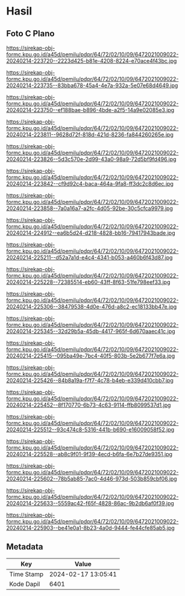 # Hasil

## Foto C Plano

https://sirekap-obj-formc.kpu.go.id/a45d/pemilu/pdpr/64/72/02/10/09/6472021009022-20240214-223720--2223d425-b81e-4208-8224-e70ace4f43bc.jpg

https://sirekap-obj-formc.kpu.go.id/a45d/pemilu/pdpr/64/72/02/10/09/6472021009022-20240214-223735--83bba678-45a4-4e7a-932a-5e07e68d4649.jpg

https://sirekap-obj-formc.kpu.go.id/a45d/pemilu/pdpr/64/72/02/10/09/6472021009022-20240214-223750--ef188bae-b896-4bde-a2f5-14a9e02085e3.jpg

https://sirekap-obj-formc.kpu.go.id/a45d/pemilu/pdpr/64/72/02/10/09/6472021009022-20240214-223811--9628d72f-818d-421d-8236-fa844260265e.jpg

https://sirekap-obj-formc.kpu.go.id/a45d/pemilu/pdpr/64/72/02/10/09/6472021009022-20240214-223826--5d3c570e-2d99-43a0-98a9-72d5bf9fd496.jpg

https://sirekap-obj-formc.kpu.go.id/a45d/pemilu/pdpr/64/72/02/10/09/6472021009022-20240214-223842--cf9d92c4-baca-464a-9fa8-ff3dc2c8d6ec.jpg

https://sirekap-obj-formc.kpu.go.id/a45d/pemilu/pdpr/64/72/02/10/09/6472021009022-20240214-223858--7a0a16a7-a2fc-4d05-92be-30c5cfca9979.jpg

https://sirekap-obj-formc.kpu.go.id/a45d/pemilu/pdpr/64/72/02/10/09/6472021009022-20240214-224912--ea6b5d24-d218-4828-bb16-79417943bade.jpg

https://sirekap-obj-formc.kpu.go.id/a45d/pemilu/pdpr/64/72/02/10/09/6472021009022-20240214-225211--d52a7a1d-e4c4-4341-b053-a460b6f43d87.jpg

https://sirekap-obj-formc.kpu.go.id/a45d/pemilu/pdpr/64/72/02/10/09/6472021009022-20240214-225228--72385514-eb60-43ff-8f63-51fe798eef33.jpg

https://sirekap-obj-formc.kpu.go.id/a45d/pemilu/pdpr/64/72/02/10/09/6472021009022-20240214-225306--38479538-4d0e-476d-a8c2-ec18133bb47e.jpg

https://sirekap-obj-formc.kpu.go.id/a45d/pemilu/pdpr/64/72/02/10/09/6472021009022-20240214-225345--32d29b5a-45db-4417-965f-6d670aaec41c.jpg

https://sirekap-obj-formc.kpu.go.id/a45d/pemilu/pdpr/64/72/02/10/09/6472021009022-20240214-225415--095ba49e-7bc4-40f5-803b-5e2b677f7e6a.jpg

https://sirekap-obj-formc.kpu.go.id/a45d/pemilu/pdpr/64/72/02/10/09/6472021009022-20240214-225426--84b8a19a-f7f7-4c78-b4eb-e339d410cbb7.jpg

https://sirekap-obj-formc.kpu.go.id/a45d/pemilu/pdpr/64/72/02/10/09/6472021009022-20240214-225452--8f170770-6b73-4c63-9114-ffb8099537d1.jpg

https://sirekap-obj-formc.kpu.go.id/a45d/pemilu/pdpr/64/72/02/10/09/6472021009022-20240214-225512--93c474c8-5316-441b-b690-e16009058f52.jpg

https://sirekap-obj-formc.kpu.go.id/a45d/pemilu/pdpr/64/72/02/10/09/6472021009022-20240214-225528--ab8c9f01-9f39-4ecd-b6fa-6e7b27de9351.jpg

https://sirekap-obj-formc.kpu.go.id/a45d/pemilu/pdpr/64/72/02/10/09/6472021009022-20240214-225602--78b5ab85-7ac0-4d46-973d-503b859cbf06.jpg

https://sirekap-obj-formc.kpu.go.id/a45d/pemilu/pdpr/64/72/02/10/09/6472021009022-20240214-225633--5559ac42-f65f-4828-86ac-9b2db6af0f39.jpg

https://sirekap-obj-formc.kpu.go.id/a45d/pemilu/pdpr/64/72/02/10/09/6472021009022-20240214-225903--be41e0a1-8b23-4a0d-9444-fe44cfe85ab5.jpg


## Metadata

| Key        | Value               |
| ---------- | ------------------- |
| Time Stamp | 2024-02-17 13:05:41 |
| Kode Dapil | 6401                |



